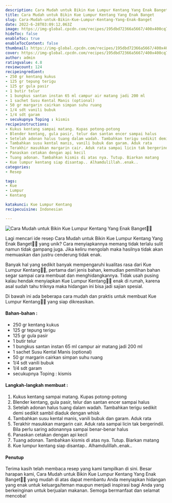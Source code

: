 ```yaml
---
description: Cara Mudah untuk Bikin Kue Lumpur Kentang Yang Enak Banget"
title: Cara Mudah untuk Bikin Kue Lumpur Kentang Yang Enak Banget
slug: Cara-Mudah-untuk-Bikin-Kue-Lumpur-Kentang-Yang-Enak-Banget
date: 2022-6-28T03:09:12.063Z
image: https://img-global.cpcdn.com/recipes/195dbd72366a5667/400x400cq70/photo.jpg
hideToc: false
enableToc: true
enableTocContent: false
thumbnail: https://img-global.cpcdn.com/recipes/195dbd72366a5667/400x400cq70/photo.jpg
cover: https://img-global.cpcdn.com/recipes/195dbd72366a5667/400x400cq70/photo.jpg
author: admin
ratingvalue: 4.8
reviewcount: 124
recipeingredient:
- 250 gr kentang kukus
- 125 gr tepung terigu
- 125 gr gula pasir
- 1 butir telur
- 1 bungkus santan instan 65 ml campur air matang jadi 200 ml
- 1 sachet Susu Kental Manis (optional)
- 50 gr margarin cairkan simpan suhu ruang
- 1/4 sdt vanili bubuk
- 1/4 sdt garam
- secukupnya Toping : kismis
recipeinstructions:
- Kukus kentang sampai matang. Kupas potong-potong
- Blender kentang, gula pasir, telur dan santan encer sampai halus
- Setelah adonan halus tuang dalam wadah. Tambahkan terigu sedikit demi sedikit sambil diaduk dengan whisk
- Tambahkan susu kental manis, vanili bubuk dan garam. Aduk rata
- Terakhir masukkan margarin cair. Aduk rata sampai licin tak bergerindil. Bila perlu saring adonannya sampai benar-benar halus
- Panaskan cetakan dengan api kecil
- Tuang adonan. Tambahkan kismis di atas nya. Tutup. Biarkan matang
- Kue lumpur kentang siap disantap.. Alhamdulillah..enak..
categories:
- Resep

tags:
- Kue
- Lumpur
- Kentang

katakunci: Kue Lumpur Kentang
recipecuisine: Indonesian

---
```


![Cara Mudah untuk Bikin Kue Lumpur Kentang Yang Enak Banget👩‍🍳](https://img-global.cpcdn.com/recipes/195dbd72366a5667/400x400cq70/photo.jpg)

Lagi mencari ide resep Cara Mudah untuk Bikin Kue Lumpur Kentang Yang Enak Banget👩‍🍳 yang unik? Cara menyiapkannya memang tidak terlalu sulit namun tidak gampang juga. Jika keliru mengolah maka hasilnya tidak akan memuaskan dan justru cenderung tidak enak.

Banyak hal yang sedikit banyak mempengaruhi kualitas rasa dari Kue Lumpur Kentang👩‍🍳, pertama dari jenis bahan, kemudian pemilihan bahan segar sampai cara membuat dan menghidangkannya. Tidak usah pusing kalau hendak menyiapkan Kue Lumpur Kentang👩‍🍳 enak di rumah, karena asal sudah tahu triknya maka hidangan ini bisa jadi sajian spesial.

Di bawah ini ada beberapa cara mudah dan praktis untuk membuat Kue Lumpur Kentang👩‍🍳 yang siap dikreasikan.

<!--inarticleads1-->

#### Bahan-bahan :

- 250 gr kentang kukus
- 125 gr tepung terigu
- 125 gr gula pasir
- 1 butir telur
- 1 bungkus santan instan 65 ml campur air matang jadi 200 ml
- 1 sachet Susu Kental Manis (optional)
- 50 gr margarin cairkan simpan suhu ruang
- 1/4 sdt vanili bubuk
- 1/4 sdt garam
- secukupnya Toping : kismis

<!--inarticleads2-->

#### Langkah-langkah membuat :

1. Kukus kentang sampai matang. Kupas potong-potong
1. Blender kentang, gula pasir, telur dan santan encer sampai halus
1. Setelah adonan halus tuang dalam wadah. Tambahkan terigu sedikit demi sedikit sambil diaduk dengan whisk
1. Tambahkan susu kental manis, vanili bubuk dan garam. Aduk rata
1. Terakhir masukkan margarin cair. Aduk rata sampai licin tak bergerindil. Bila perlu saring adonannya sampai benar-benar halus
1. Panaskan cetakan dengan api kecil
1. Tuang adonan. Tambahkan kismis di atas nya. Tutup. Biarkan matang
1. Kue lumpur kentang siap disantap.. Alhamdulillah..enak..

#### Penutup

Terima kasih telah membaca resep yang kami tampilkan di sini. Besar harapan kami, Cara Mudah untuk Bikin Kue Lumpur Kentang Yang Enak Banget👩‍🍳 yang mudah di atas dapat membantu Anda menyiapkan hidangan yang enak untuk keluarga/teman maupun menjadi inspirasi bagi Anda yang berkeinginan untuk berjualan makanan. Semoga bermanfaat dan selamat mencoba!